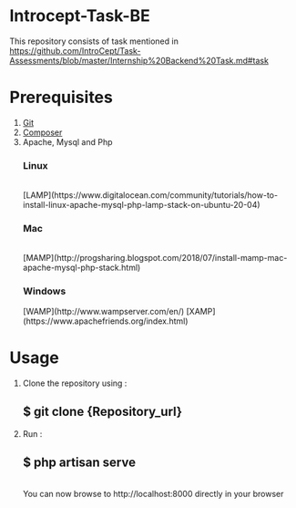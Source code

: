 # Introcept-Task-BE
This repository consists of task mentioned in https://github.com/IntroCept/Task-Assessments/blob/master/Internship%20Backend%20Task.md#task

# Prerequisites

1. [Git](https://git-scm.com/)
2. [Composer](https://getcomposer.org/)
3. Apache, Mysql and Php
   <h3>Linux</h3><br>
   [LAMP](https://www.digitalocean.com/community/tutorials/how-to-install-linux-apache-mysql-php-lamp-stack-on-ubuntu-20-04)
   <h3>Mac</h3><br>
   [MAMP](http://progsharing.blogspot.com/2018/07/install-mamp-mac-apache-mysql-php-stack.html)
   <h3>Windows</h3  >
   [WAMP](http://www.wampserver.com/en/)
   [XAMP](https://www.apachefriends.org/index.html)

# Usage

1. Clone the repository using : <h2>$ git clone {Repository_url}</h2>
2. Run : <h2>$ php artisan serve</h2><br>
   You can now browse to http://localhost:8000 directly in your browser
